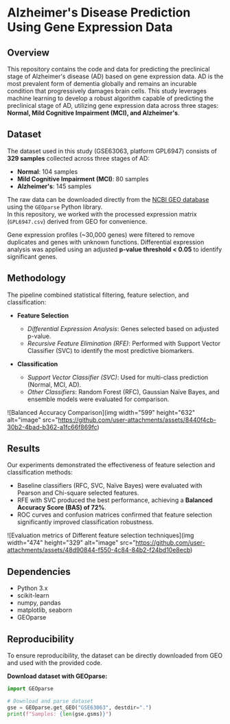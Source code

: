 # Alzheimer's Disease Prediction Using Gene Expression Data

## Overview
This repository contains the code and data for predicting the preclinical stage of Alzheimer's disease (AD) based on gene expression data. AD is the most prevalent form of dementia globally and remains an incurable condition that progressively damages brain cells. This study leverages machine learning to develop a robust algorithm capable of predicting the preclinical stage of AD, utilizing gene expression data across three stages: **Normal, Mild Cognitive Impairment (MCI), and Alzheimer's**.

## Dataset
The dataset used in this study (GSE63063, platform GPL6947) consists of **329 samples** collected across three stages of AD:

- **Normal**: 104 samples  
- **Mild Cognitive Impairment (MCI)**: 80 samples  
- **Alzheimer's**: 145 samples  

The raw data can be downloaded directly from the [NCBI GEO database](https://www.ncbi.nlm.nih.gov/geo/) using the `GEOparse` Python library.  
In this repository, we worked with the processed expression matrix (`GPL6947.csv`) derived from GEO for convenience.  

Gene expression profiles (~30,000 genes) were filtered to remove duplicates and genes with unknown functions. Differential expression analysis was applied using an adjusted **p-value threshold < 0.05** to identify significant genes.

## Methodology
The pipeline combined statistical filtering, feature selection, and classification:

- **Feature Selection**  
  - *Differential Expression Analysis*: Genes selected based on adjusted p-value.  
  - *Recursive Feature Elimination (RFE)*: Performed with Support Vector Classifier (SVC) to identify the most predictive biomarkers.  

- **Classification**  
  - *Support Vector Classifier (SVC)*: Used for multi-class prediction (Normal, MCI, AD).  
  - *Other Classifiers*: Random Forest (RFC), Gaussian Naïve Bayes, and ensemble models were evaluated for comparison.  

![Balanced Accuracy Comparison](img width="599" height="632" alt="image" src="https://github.com/user-attachments/assets/8440f4cb-30b2-4bad-b362-a1fc66f869fc)


## Results
Our experiments demonstrated the effectiveness of feature selection and classification methods:

- Baseline classifiers (RFC, SVC, Naïve Bayes) were evaluated with Pearson and Chi-square selected features.  
- RFE with SVC produced the best performance, achieving a **Balanced Accuracy Score (BAS) of 72%**.  
- ROC curves and confusion matrices confirmed that feature selection significantly improved classification robustness.  
  
![Evaluation metrics of Different feature selection techniques](img width="474" height="329" alt="image" src="https://github.com/user-attachments/assets/48d90844-f550-4c84-84b2-f24bd10e8ecb)
  

## Dependencies
- Python 3.x  
- scikit-learn  
- numpy, pandas  
- matplotlib, seaborn  
- GEOparse  

## Reproducibility
To ensure reproducibility, the dataset can be directly downloaded from GEO and used with the provided code.  

**Download dataset with GEOparse:**
```python
import GEOparse

# Download and parse dataset
gse = GEOparse.get_GEO("GSE63063", destdir=".")
print(f"Samples: {len(gse.gsms)}")
